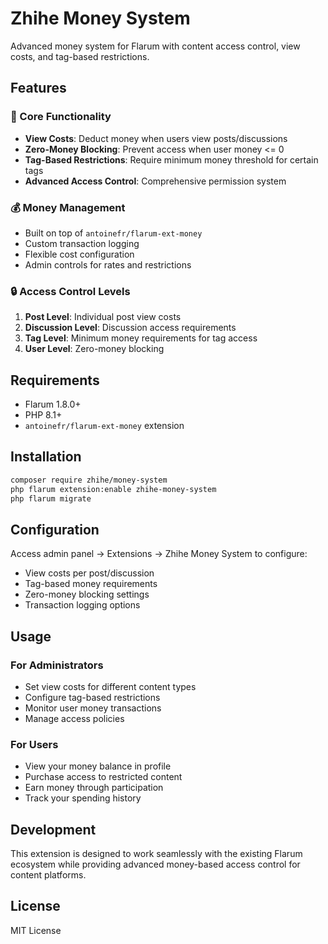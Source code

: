 # Zhihe Money System

Advanced money system for Flarum with content access control, view costs, and tag-based restrictions.

## Features

### 🎯 Core Functionality
- **View Costs**: Deduct money when users view posts/discussions
- **Zero-Money Blocking**: Prevent access when user money <= 0
- **Tag-Based Restrictions**: Require minimum money threshold for certain tags
- **Advanced Access Control**: Comprehensive permission system

### 💰 Money Management
- Built on top of `antoinefr/flarum-ext-money`
- Custom transaction logging
- Flexible cost configuration
- Admin controls for rates and restrictions

### 🔒 Access Control Levels
1. **Post Level**: Individual post view costs
2. **Discussion Level**: Discussion access requirements  
3. **Tag Level**: Minimum money requirements for tag access
4. **User Level**: Zero-money blocking

## Requirements

- Flarum 1.8.0+
- PHP 8.1+
- `antoinefr/flarum-ext-money` extension

## Installation

```bash
composer require zhihe/money-system
php flarum extension:enable zhihe-money-system
php flarum migrate
```

## Configuration

Access admin panel → Extensions → Zhihe Money System to configure:

- View costs per post/discussion
- Tag-based money requirements  
- Zero-money blocking settings
- Transaction logging options

## Usage

### For Administrators
- Set view costs for different content types
- Configure tag-based restrictions
- Monitor user money transactions
- Manage access policies

### For Users
- View your money balance in profile
- Purchase access to restricted content
- Earn money through participation
- Track your spending history

## Development

This extension is designed to work seamlessly with the existing Flarum ecosystem while providing advanced money-based access control for content platforms.

## License

MIT License